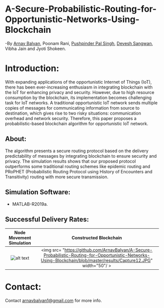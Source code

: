 # A-Secure-Probabilistic-Routing-for-Opportunistic-Networks-Using-Blockchain
-By [Arnav Balyan](https://github.com/ArnavBalyan), Poonam Rani, [Pushpinder Pal Singh](https://github.com/pushpinderpalsingh), [Devesh Sangwan](https://github.com/deveshsangwan), Vibha Jain and Jyoti Shokeen.
# Introduction:
With expanding applications of the opportunistic Internet of Things (IoT), there has been ever-increasing enthusiasm
in integrating blockchain with the IoT for enhancing privacy
and security. However, due to high resource consumption by
the blockchain, its implementation becomes challenging task for
IoT networks. A traditional opportunistic IoT network sends
multiple copies of messages for communicating information from
source to destination, which gives rise to two risky situations:
communication overhead and network security. Therefore, this
paper proposes a probabilistic-based blockchain algorithm for
opportunistic IoT network. 
## About:
The algorithm presents a secure
routing protocol based on the delivery predictability of messages
by integrating blockchain to ensure security and privacy. The
simulation results shows that our proposed protocol outperforms
some traditional routing schemes like epidemic routing and
PRoPHET (Probabilistic Routing Protocol using History of Encounters and Transitivity) routing with more secure transmission.
## Simulation Software:
 * MATLAB-R2019a.
## Successful Delivery Rates:
Node Movement Simulation             |  Constructed Blockchain
:-------------------------:|:-------------------------:
![alt text](https://github.com/ArnavBalyan/A-Secure-Probabilistic-Routing-for-Opportunistic-Networks-Using-Blockchain/blob/master/results/gif/sim1.gif)  |  <img src= "https://github.com/ArnavBalyan/A-Secure-Probabilistic-Routing-for-Opportunistic-Networks-Using-Blockchain/blob/master/results/Capture12.JPG"  width="50"/ >
# Contact:
Contact [arnavbalyan1@gmail.com](mailto:arnavbalyan1@gmail.com) for more info.
